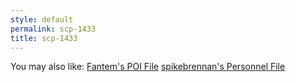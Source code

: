 ```yaml
---
style: default
permalink: scp-1433
title: scp-1433
---
```

You may also like:
[Fantem's POI File](http://scp-wiki.net/fantem-s-poi-file)
[spikebrennan's Personnel File](http://scp-wiki.net/spikebrennan-s-personnel-file)